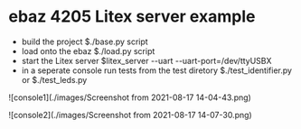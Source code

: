 # ebaz 4205 Litex server example

 * build the project  $./base.py script
 * load onto the ebaz $./load.py script
 * start the Litex server $litex_server --uart --uart-port=/dev/ttyUSBX
 * in a seperate console run tests from the test diretory $./test_identifier.py or $./test_leds.py

![console1](./images/Screenshot from 2021-08-17 14-04-43.png)

![console2](./images/Screenshot from 2021-08-17 14-07-30.png)



